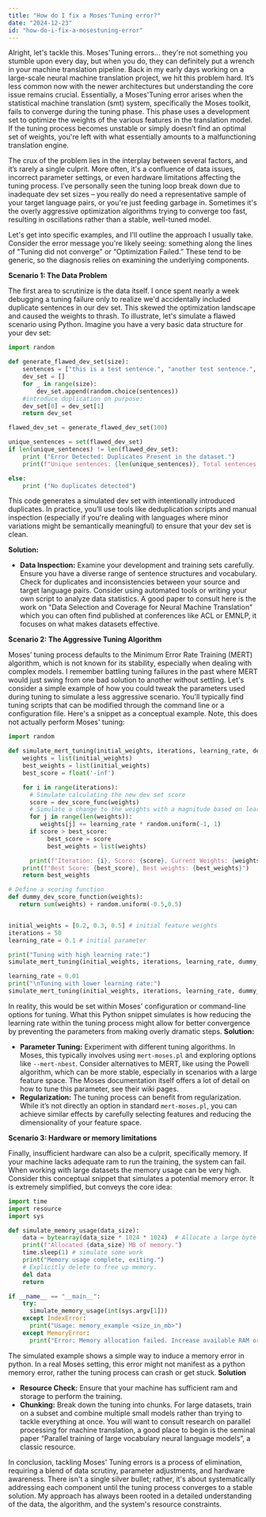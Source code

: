 ```yaml
---
title: "How do I fix a Moses'Tuning error?"
date: "2024-12-23"
id: "how-do-i-fix-a-mosestuning-error"
---
```


Alright, let's tackle this. Moses'Tuning errors… they're not something you stumble upon every day, but when you do, they can definitely put a wrench in your machine translation pipeline. Back in my early days working on a large-scale neural machine translation project, we hit this problem hard. It’s less common now with the newer architectures but understanding the core issue remains crucial. Essentially, a Moses'Tuning error arises when the statistical machine translation (smt) system, specifically the Moses toolkit, fails to converge during the tuning phase. This phase uses a development set to optimize the weights of the various features in the translation model. If the tuning process becomes unstable or simply doesn’t find an optimal set of weights, you're left with what essentially amounts to a malfunctioning translation engine.

The crux of the problem lies in the interplay between several factors, and it’s rarely a single culprit. More often, it's a confluence of data issues, incorrect parameter settings, or even hardware limitations affecting the tuning process. I’ve personally seen the tuning loop break down due to inadequate dev set sizes – you really do need a representative sample of your target language pairs, or you're just feeding garbage in. Sometimes it's the overly aggressive optimization algorithms trying to converge too fast, resulting in oscillations rather than a stable, well-tuned model.

Let's get into specific examples, and I'll outline the approach I usually take. Consider the error message you're likely seeing: something along the lines of "Tuning did not converge" or “Optimization Failed.” These tend to be generic, so the diagnosis relies on examining the underlying components.

**Scenario 1: The Data Problem**

The first area to scrutinize is the data itself. I once spent nearly a week debugging a tuning failure only to realize we'd accidentally included duplicate sentences in our dev set. This skewed the optimization landscape and caused the weights to thrash. To illustrate, let's simulate a flawed scenario using Python. Imagine you have a very basic data structure for your dev set:

```python
import random

def generate_flawed_dev_set(size):
    sentences = ["this is a test sentence.", "another test sentence.", "a third test."]
    dev_set = []
    for _ in range(size):
        dev_set.append(random.choice(sentences))
    #introduce duplication on purpose:
    dev_set[0] = dev_set[1]
    return dev_set

flawed_dev_set = generate_flawed_dev_set(100)

unique_sentences = set(flawed_dev_set)
if len(unique_sentences) != len(flawed_dev_set):
    print ("Error Detected: Duplicates Present in the dataset.")
    print(f"Unique sentences: {len(unique_sentences)}, Total sentences: {len(flawed_dev_set)}")

else:
    print ("No duplicates detected")
```
This code generates a simulated dev set with intentionally introduced duplicates. In practice, you’ll use tools like deduplication scripts and manual inspection (especially if you're dealing with languages where minor variations might be semantically meaningful) to ensure that your dev set is clean.

**Solution:**
*   **Data Inspection:**  Examine your development and training sets carefully. Ensure you have a diverse range of sentence structures and vocabulary. Check for duplicates and inconsistencies between your source and target language pairs. Consider using automated tools or writing your own script to analyze data statistics. A good paper to consult here is the work on "Data Selection and Coverage for Neural Machine Translation" which you can often find published at conferences like ACL or EMNLP, it focuses on what makes datasets effective.

**Scenario 2: The Aggressive Tuning Algorithm**

Moses’ tuning process defaults to the Minimum Error Rate Training (MERT) algorithm, which is not known for its stability, especially when dealing with complex models. I remember battling tuning failures in the past where MERT would just swing from one bad solution to another without settling. Let's consider a simple example of how you could tweak the parameters used during tuning to simulate a less aggressive scenario. You'll typically find tuning scripts that can be modified through the command line or a configuration file. Here's a snippet as a conceptual example. Note, this does not actually perform Moses' tuning:

```python
import random

def simulate_mert_tuning(initial_weights, iterations, learning_rate, dev_score_func):
    weights = list(initial_weights)
    best_weights = list(initial_weights)
    best_score = float('-inf')

    for i in range(iterations):
      # Simulate calculating the new dev set score
      score = dev_score_func(weights)
      # Simulate a change to the weights with a magnitude based on learning_rate
      for j in range(len(weights)):
         weights[j] += learning_rate * random.uniform(-1, 1)
      if score > best_score:
           best_score = score
           best_weights = list(weights)

      print(f"Iteration: {i}, Score: {score}, Current Weights: {weights}")
    print(f"Best Score: {best_score}, Best weights: {best_weights}")
    return best_weights

# Define a scoring function
def dummy_dev_score_function(weights):
   return sum(weights) + random.uniform(-0.5,0.5)


initial_weights = [0.2, 0.3, 0.5] # initial feature weights
iterations = 50
learning_rate = 0.1 # initial parameter

print("Tuning with high learning rate:")
simulate_mert_tuning(initial_weights, iterations, learning_rate, dummy_dev_score_function)

learning_rate = 0.01
print("\nTuning with lower learning rate:")
simulate_mert_tuning(initial_weights, iterations, learning_rate, dummy_dev_score_function)


```
In reality, this would be set within Moses' configuration or command-line options for tuning. What this Python snippet simulates is how reducing the learning rate within the tuning process might allow for better convergence by preventing the parameters from making overly dramatic steps.
**Solution:**
*   **Parameter Tuning:** Experiment with different tuning algorithms. In Moses, this typically involves using `mert-moses.pl` and exploring options like `--mert-nbest`. Consider alternatives to MERT, like using the Powell algorithm, which can be more stable, especially in scenarios with a large feature space. The Moses documentation itself offers a lot of detail on how to tune this parameter, see their wiki pages.
*   **Regularization:** The tuning process can benefit from regularization. While it’s not directly an option in standard `mert-moses.pl`, you can achieve similar effects by carefully selecting features and reducing the dimensionality of your feature space.

**Scenario 3: Hardware or memory limitations**

Finally, insufficient hardware can also be a culprit, specifically memory. If your machine lacks adequate ram to run the training, the system can fail. When working with large datasets the memory usage can be very high. Consider this conceptual snippet that simulates a potential memory error. It is extremely simplified, but conveys the core idea:

```python
import time
import resource
import sys

def simulate_memory_usage(data_size):
    data = bytearray(data_size * 1024 * 1024)  # Allocate a large byte array
    print(f"Allocated {data_size} MB of memory.")
    time.sleep(1) # simulate some work
    print("Memory usage complete, exiting.")
    # Explicitly delete to free up memory.
    del data
    return

if __name__ == "__main__":
    try:
      simulate_memory_usage(int(sys.argv[1]))
    except IndexError:
      print("Usage: memory_example <size_in_mb>")
    except MemoryError:
      print("Error: Memory allocation failed. Increase available RAM or reduce memory consumption of your application.")

```
The simulated example shows a simple way to induce a memory error in python. In a real Moses setting, this error might not manifest as a python memory error, rather the tuning process can crash or get stuck.
**Solution**
* **Resource Check:** Ensure that your machine has sufficient ram and storage to perform the training.
* **Chunking:** Break down the tuning into chunks. For large datasets, train on a subset and combine multiple small models rather than trying to tackle everything at once. You will want to consult research on parallel processing for machine translation, a good place to begin is the seminal paper “Parallel training of large vocabulary neural language models”, a classic resource.

In conclusion, tackling Moses' Tuning errors is a process of elimination, requiring a blend of data scrutiny, parameter adjustments, and hardware awareness. There isn't a single silver bullet; rather, it's about systematically addressing each component until the tuning process converges to a stable solution. My approach has always been rooted in a detailed understanding of the data, the algorithm, and the system's resource constraints.
